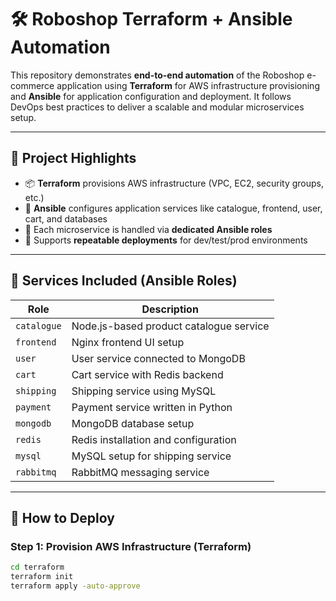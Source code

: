 # 🛠️ Roboshop Terraform + Ansible Automation

This repository demonstrates **end-to-end automation** of the Roboshop e-commerce application using **Terraform** for AWS infrastructure provisioning and **Ansible** for application configuration and deployment. It follows DevOps best practices to deliver a scalable and modular microservices setup.

---

## 🚀 Project Highlights

- 📦 **Terraform** provisions AWS infrastructure (VPC, EC2, security groups, etc.)
- 🤖 **Ansible** configures application services like catalogue, frontend, user, cart, and databases
- 🧱 Each microservice is handled via **dedicated Ansible roles**
- 🔄 Supports **repeatable deployments** for dev/test/prod environments

---

## 📂 Services Included (Ansible Roles)

| Role       | Description                                |
|------------|--------------------------------------------|
| `catalogue`| Node.js-based product catalogue service     |
| `frontend` | Nginx frontend UI setup                     |
| `user`     | User service connected to MongoDB           |
| `cart`     | Cart service with Redis backend             |
| `shipping` | Shipping service using MySQL                |
| `payment`  | Payment service written in Python           |
| `mongodb`  | MongoDB database setup                      |
| `redis`    | Redis installation and configuration        |
| `mysql`    | MySQL setup for shipping service            |
| `rabbitmq` | RabbitMQ messaging service                  |


---

## 🧪 How to Deploy

### Step 1: Provision AWS Infrastructure (Terraform)
```bash
cd terraform
terraform init
terraform apply -auto-approve
